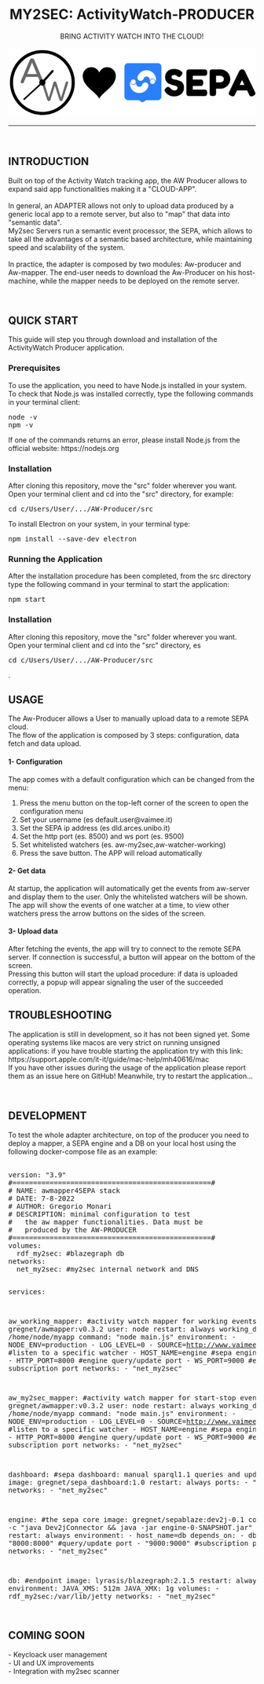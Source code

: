 <div class="content-wrapper">

  <div align="center">
  <h1>MY2SEC: ActivityWatch-PRODUCER</h1>
   BRING ACTIVITY WATCH INTO THE CLOUD!<br><br>
  <img src="img/awlovesepa.png"></img>
  </div>
  <hr>
  <br>

<!--#############
INTRODUCTION
###############-->
  <div class="text-paragraph">
    <h2>INTRODUCTION</h2>
      <p>
      Built on top of the Activity Watch tracking app, the AW Producer allows to expand said app functionalities making it a "CLOUD-APP". <br><br>In general, an    ADAPTER allows not only to upload data produced by a generic local app to a remote server, but also to "map" that data into "semantic data".<br>
      My2sec Servers run a semantic event processor, the SEPA, which allows to take all the advantages of a semantic based architecture, while maintaining speed and scalability of the system.<br><br> In practice, the adapter is composed by two modules: Aw-producer and Aw-mapper. The end-user needs to download the Aw-Producer on his host-machine, while the mapper needs to be deployed on the remote server. 
      </p>
  </div> 

  <br>


<!--#############
INSTALLATION GUIDE
###############-->
<div class="text-paragraph">
<h2>QUICK START</h2>
<p>This guide will step you through download and installation of the ActivityWatch Producer application.</p>
      
<h3>Prerequisites</h3>
<p>
  To use the application, you need to have Node.js installed in your system.
  <br>
  To check that Node.js was installed correctly, type the following commands in your terminal client:
  <br>
  <pre>node -v<br>npm -v</pre>
  If one of the commands returns an error, please install Node.js from the official website: <a>https://nodejs.org</a>
</p>

<h3>Installation</h3>
<p>
  After cloning this repository, move the "src" folder wherever you want. 
  <br>
  Open your terminal client and cd into the "src" directory, for example:
  <pre>cd c/Users/User/.../AW-Producer/src</pre>
  To install Electron on your system, in your terminal type:
  <pre>npm install --save-dev electron</pre>
</p>

<h3>Running the Application</h3>
<p>
  After the installation procedure has been completed, from the src directory type the following command in your terminal to start the application: 
  <pre>npm start</pre>
</p>

<h3>Installation</h3>
<p>
  After cloning this repository, move the "src" folder wherever you want. 
  <br>
  Open your terminal client and cd  into the "src" directory, es <pre>cd c/Users/User/.../AW-Producer/src</pre>.
  
</p>
 
 
<h2>USAGE</h2> 
<p>
The Aw-Producer allows a User to manually upload data to a remote SEPA cloud.<br>
The flow of the application is composed by 3 steps: configuration, data fetch and data upload.
</p>
<h4>1- Configuration</h4> 
<p>The app comes with a default configuration which can be changed from the menu:</p>
  <ol>
    <li>Press the menu button on the top-left corner of the screen to open the configuration menu</li>
    <li>Set your username (es default.user@vaimee.it)</li>
    <li>Set the SEPA ip address (es dld.arces.unibo.it)</li>
    <li>Set the http port (es. 8500) and ws port (es. 9500)</li>
    <li>Set whitelisted watchers (es. aw-my2sec,aw-watcher-working)</li>
    <li>Press the save button. The APP will reload automatically</li>
  </ol>

<h4>2- Get data</h4> 
<p>
At startup, the application will automatically get the events from aw-server and display them to the user. Only the whitelisted watchers will be shown.<br>
The app will show the events of one watcher at a time, to view other watchers press the arrow buttons on the sides of the screen.
</p>

<h4>3- Upload data</h4> 
<p>
After fetching the events, the app will try to connect to the remote SEPA server. If connection is successful, a button will appear on the bottom of the screen.<br>
Pressing this button will start the upload procedure: if data is uploaded correctly, a popup will appear signaling the user of the succeeded operation.
</p>




<h2>TROUBLESHOOTING</h2> 
<p>
The application is still in development, so it has not been signed yet. Some operating systems like macos are very strict on running unsigned applications: if you have trouble starting the application try with this link: https://support.apple.com/it-it/guide/mac-help/mh40616/mac<br>
If you have other issues during the usage of the application please report them as an issue here on GitHub! Meanwhile, try to restart the application...
</p>
  
  

<br>
<h2>DEVELOPMENT</h2>
To test the whole adapter architecture, on top of the producer you need to deploy a mapper, a SEPA engine and a DB on your local host using the following docker-compose file as an example:<br><br>
<pre>
version: "3.9"
#================================================#
# NAME: awmapper4SEPA stack
# DATE: 7-8-2022
# AUTHOR: Gregorio Monari
# DESCRIPTION: minimal configuration to test
#   the aw mapper functionalities. Data must be
#   produced by the AW-PRODUCER
#================================================#
volumes:
  rdf_my2sec: #blazegraph db
networks:
  net_my2sec: #my2sec internal network and DNS


services:

aw_working_mapper: #activity watch mapper for working events
    image: gregnet/awmapper:v0.3.2
    user: node
    restart: always
    working_dir: /home/node/myapp
    command: "node main.js"
    environment:
      - NODE_ENV=production
      - LOG_LEVEL=0
      - SOURCE=http://www.vaimee.it/sources/aw-watcher-working #listen to a specific watcher
      - HOST_NAME=engine #sepa engine ip address
      - HTTP_PORT=8000 #engine query/update port
      - WS_PORT=9000 #engine subscription port
    networks:
      - "net_my2sec"
      
  aw_my2sec_mapper: #activity watch mapper for start-stop events
    image: gregnet/awmapper:v0.3.2
    user: node
    restart: always
    working_dir: /home/node/myapp
    command: "node main.js"
    environment:
      - NODE_ENV=production
      - LOG_LEVEL=0
      - SOURCE=http://www.vaimee.it/sources/aw-my2sec #listen to a specific watcher
      - HOST_NAME=engine #sepa engine ip address
      - HTTP_PORT=8000 #engine query/update port
      - WS_PORT=9000 #engine subscription port
    networks:
      - "net_my2sec"


  dashboard: #sepa dashboard: manual sparql1.1 queries and updates
    image: gregnet/sepa_dashboard:1.0
    restart: always
    ports:
      - "80:80"
    networks:
      - "net_my2sec"

      
  engine: #the sepa core
    image: gregnet/sepablaze:dev2j-0.1
    command: sh -c "java Dev2jConnector && java -jar engine-0-SNAPSHOT.jar"
    restart: always
    environment:
      - host_name=db
    depends_on:
      - db
    ports:
      - "8000:8000" #query/update port
      - "9000:9000" #subscription port
    networks:
      - "net_my2sec"


  db: #endpoint
    image: lyrasis/blazegraph:2.1.5
    restart: always
    environment:
        JAVA_XMS: 512m
        JAVA_XMX: 1g
    volumes:
      - rdf_my2sec:/var/lib/jetty
    networks:
      - "net_my2sec"


</pre>
  
  
  
 <h2>COMING SOON</h2> 
<p>
- Keycloack user management<br>
- UI and UX improvements<br>
- Integration with my2sec scanner
</p> 
  
  
  </div> 


</div>


